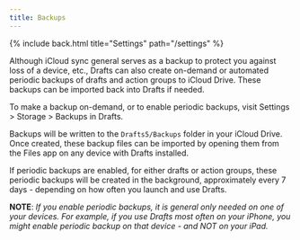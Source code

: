 ```yaml
---
title: Backups
---
```


{% include back.html title="Settings" path="/settings" %}

Although iCloud sync general serves as a backup to protect you against loss of a device, etc., Drafts can also create on-demand or automated periodic backups of drafts and action groups to iCloud Drive.  These backups can be imported back into Drafts if needed.

To make a backup on-demand, or to enable periodic backups, visit Settings > Storage > Backups in Drafts.

Backups will be written to the `Drafts5/Backups` folder in your iCloud Drive.  Once created, these backup files can be imported by opening them from the Files app on any device with Drafts installed.

If periodic backups are enabled, for either drafts or action groups, these periodic backups will be created in the background, approximately every 7 days - depending on how often you launch and use Drafts.

**NOTE**: _If you enable periodic backups, it is general only needed on one of your devices. For example, if you use Drafts most often on your iPhone, you might enable periodic backup on that device - and NOT on your iPad._
